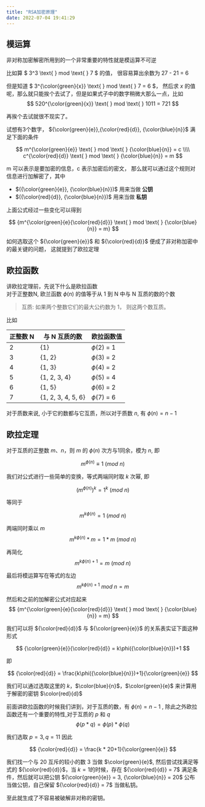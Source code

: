 ```yaml
---
title: "RSA加密原理"
date: 2022-07-04 19:41:29
---
```



##  模运算

非对称加密解密所用到的一个非常重要的特性就是模运算不可逆

比如算 $ 3^3 \text{ } mod \text{ } 7 $ 的值， 很容易算出余数为 27 - 21 = 6 

但是知道 $ 3^{\color{green}{x}} \text{ } mod \text{ } 7 = 6 $， 然后求 $x$ 的值呢，那么就只能挨个去试了，但是如果式子中的数字稍微大那么一点，比如
$$
520^{\color{green}{x}} \text{ } mod \text{ } 1011 = 721
$$

再挨个去试就很不现实了。


试想有3个数字， ${\color{green}{e}},{\color{red}{d}}, {\color{blue}{n}}$ 满足下面的条件

$$
m^{\color{green}{e}} \text{ } mod \text{ } {\color{blue}{n}} = c \\\\
c^{\color{red}{d}} \text{ } mod \text{ } {\color{blue}{n}} = m
$$

m 可以表示是要加密的信息，c 表示加密后的密文， 那么就可以通过这个规则对信息进行加解密了，其中 


- $({\color{green}{e}}, {\color{blue}{n}})$ 用来当做 **公钥**
- $({\color{red}{d}}, {\color{blue}{n}})$ 用来当做 **私钥**

上面公式经过一些变化可以得到

$$
{m^{\color{green}{e}{\color{red}{d}}} \text{ } mod \text{ } {\color{blue}{n}} = m}
$$

如何选取这个 ${\color{green}{e}}$ 和 ${\color{red}{d}}$ 便成了非对称加密中的最关键的问题， 这就提到了欧拉定理

## 欧拉函数

讲欧拉定理前，先说下什么是欧拉函数  
对于正整数N, 欧兰函数 $\phi(n)$ 的值等于从 1 到 N 中与 N 互质的数的个数

> 互质: 如果两个整数它们的最大公约数为 1， 则这两个数互质。

比如

| 正整数 N    | 与 N 互质的数        | 欧拉函数值               |
|------------|--------------------|-------------------------|
| 2          | {1}                | $\phi(2)$ = 1           |
| 3          | {1, 2}             | $\phi(3)$ = 2           |
| 4          | {1, 3}             | $\phi(4)$ = 2           |
| 5          | {1, 2, 3, 4}       | $\phi(5)$ = 4           |
| 6          | {1, 5}             | $\phi(6)$ = 2           |
| 7          | {1, 2, 3, 4, 5, 6} | $\phi(7)$ = 6           |

对于质数来说, 小于它的数都与它互质，所以对于质数 $n$, 有 $\phi(n) = n - 1$ 


## 欧拉定理

对于互质的正整数 $m$、$n$，则 $m$ 的 $\phi{(n)}$ 次方与$1$同余，模为 $n$, 即

$$
m^{\phi(n)} \equiv 1 \text{ } (mod\text{ }{n}) 
$$

我们对公式进行一些简单的变换，等式两端同时取 $k$ 次幂, 即

$$
(m^{\phi(n)})^k = 1^k \text{ } (mod \text{ }n)
$$

等同于

$$
m^{k\phi(n)} = 1 \text{ } (mod \text{ }n)
$$

两端同时乘以 $m$
$$
m^{k\phi(n)} * m = 1 * m \text{ } (mod \text{ }n)
$$

再简化
$$
m^{k\phi(n)+1} = m \text{ } (mod \text{ }n)
$$

最后将模运算写在等式的左边
$$
m^{k\phi(n)+1}\text{ } mod \text{ }n = m 
$$

然后和之前的加解密公式对应起来
$$
{m^{\color{green}{e}{\color{red}{d}}} \text{ } mod \text{ } {\color{blue}{n}} = m}
$$

我们可以将 ${\color{red}{d}}$ 与 ${\color{green}{e}}$ 的关系表实证下面这种形式

$$
{\color{green}{e}}{\color{red}{d}} = k\phi({\color{blue}{n}})+1
$$

即

$$
{\color{red}{d}} = \frac{k\phi({\color{blue}{n}})+1}{\color{green}{e}}
$$

我们可以通过选取这里的 $k$，$\color{blue}{n}$，$\color{green}{e}$ 来计算用于解密的密钥 $\color{red}{d}$

前面讲欧拉函数的时候我们讲到，对于互质的数，有 $\phi(n) = n - 1$ , 除此之外欧拉函数还有一个重要的特性,对于互质的 $p$ 和 $q$
$$
\phi(p * q) = \phi(p) * \phi(q)
$$


我们选取 $p=3, q=11$ 因此 

$$
{\color{red}{d}} = \frac{k * 20+1}{\color{green}{e}}
$$

我们找一个与 $20$ 互斥的较小的数 $3$ 当做 $\color{green}{e}$, 然后尝试找满足等式的 ${\color{red}{d}}$，当 $k=1$的时候，存在 ${\color{red}{d}} = 7$ 满足条件，然后就可以把公钥 ${\color{green}{e}} = 3, {\color{blue}{n}} = 20$ 公布当做公钥，自己保留 ${\color{red}{d}} = 7$ 当做私钥。 

至此就生成了不容易被破解非对称的密钥。